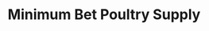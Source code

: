 ---
title: "Minimum Bet Poultry Supply"
url: /quezon-city/minimum-bet-poultry-supply/
shop: Landwirtschaftlich
---